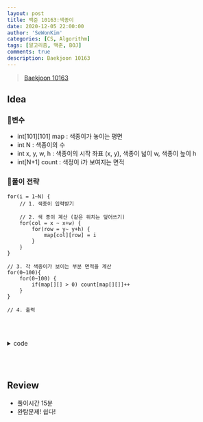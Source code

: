 ```yaml
---
layout: post
title: 백준 10163:색종이
date: 2020-12-05 22:00:00
author: 'SeWonKim'
categories: [CS, Algorithm]
tags: [알고리즘, 백준, BOJ]
comments: true
description: Baekjoon 10163
---
```


> [Baekjoon 10163](https://www.acmicpc.net/problem/10163)

## Idea

### 🥚변수

- int[101][101] map : 색종이가 놓이는 평면
- int N : 색종이의 수
- int x, y, w, h : 색종이의 시작 좌표 (x, y), 색종이 넓이 w, 색종이 높이 h
- int[N+1] count : 색정이 i가 보여지는 면적

### 🍳풀이 전략

```
for(i = 1~N) {
    // 1. 색종이 입력받기

    // 2. 색 종이 계산 (같은 위치는 덮어쓰기)
    for(col = x ~ x+w) {
        for(row = y~ y+h) {
            map[col][row] = i
        }
    }
}

// 3. 각 색종이가 보이는 부분 면적을 계산
for(0~100){
    for(0~100) {
        if(map[][] > 0) count[map[][]]++
    }
}

// 4. 출력
```

&nbsp;  
&nbsp;

<details>
<summary>code</summary>
<div markdown="1">

```java
import java.util.Scanner;

public class Main {

	public static void main(String[] args) {
		Scanner sc = new Scanner(System.in);
		int N = sc.nextInt();
		int[][] map = new int[101][101];
		int[] count = new int[N+1];

		for (int i = 1; i <= N; i++) {
			int x = sc.nextInt();
			int y = sc.nextInt();
			int w = sc.nextInt();
			int h = sc.nextInt();

			for (int col = 0; col < w; col++) {
				for (int row = 0; row < h; row++) {
					map[x+col][y+row] = i;
				}
			}
		}

		for (int x = 0; x <= 100; x++) {
			for (int y = 0; y <= 100; y++) {
				int num = map[x][y];
				if(num > 0)	count[num]++;
			}
		}

		for(int i = 1; i <= N; i++) {
			System.out.println(count[i]);
		}
		sc.close();
	}

}
```

</div>
</details>

&nbsp;  
&nbsp;

## Review

- 풀이시간 15분
- 완탐문제! 쉽다!

&nbsp;  
&nbsp;

